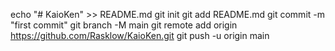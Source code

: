 echo "# KaioKen" >> README.md
git init
git add README.md
git commit -m "first commit"
git branch -M main
git remote add origin https://github.com/Rasklow/KaioKen.git
git push -u origin main
